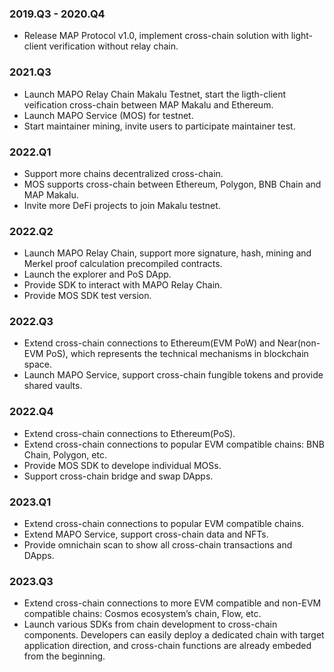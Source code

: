 ### 2019.Q3 - 2020.Q4

- Release MAP Protocol v1.0, implement cross-chain solution with light-client verification without relay chain.

### 2021.Q3

- Launch MAPO Relay Chain Makalu Testnet, start the ligth-client veification cross-chain between MAP Makalu and Ethereum.
- Launch MAPO Service (MOS) for testnet.
- Start maintainer mining, invite users to participate maintainer test.

### 2022.Q1

- Support more chains decentralized cross-chain.
- MOS supports cross-chain between Ethereum, Polygon, BNB Chain and MAP Makalu.
- Invite more DeFi projects to join Makalu testnet.

### 2022.Q2

- Launch MAPO Relay Chain, support more signature, hash, mining and Merkel proof calculation precompiled contracts.
- Launch the explorer and PoS DApp.
- Provide SDK to interact with MAPO Relay Chain.
- Provide MOS SDK test version.

### 2022.Q3

- Extend cross-chain connections to Ethereum(EVM PoW) and Near(non-EVM PoS), which represents the technical mechanisms in blockchain space.
- Launch MAPO Service, support cross-chain fungible tokens and provide shared vaults.

### 2022.Q4

- Extend cross-chain connections to Ethereum(PoS).
- Extend cross-chain connections to popular EVM compatible chains: BNB Chain, Polygon, etc.
- Provide MOS SDK to develope individual MOSs.
- Support cross-chain bridge and swap DApps.

### 2023.Q1
- Extend cross-chain connections to popular EVM compatible chains.
- Extend MAPO Service, support cross-chain data and NFTs.
- Provide omnichain scan to show all cross-chain transactions and DApps.


### 2023.Q3
- Extend cross-chain connections to more EVM compatible and non-EVM compatible chains: Cosmos ecosystem’s chain, Flow, etc.
- Launch various SDKs from chain development to cross-chain components. Developers can easily deploy a dedicated chain with target application direction, and cross-chain functions are already embeded from the beginning.
